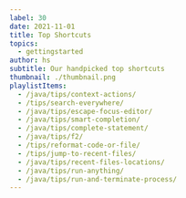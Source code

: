 ```yaml
---
label: 30
date: 2021-11-01
title: Top Shortcuts
topics:
  - gettingstarted
author: hs
subtitle: Our handpicked top shortcuts
thumbnail: ./thumbnail.png
playlistItems:
  - /java/tips/context-actions/
  - /tips/search-everywhere/
  - /java/tips/escape-focus-editor/
  - /java/tips/smart-completion/
  - /java/tips/complete-statement/
  - /java/tips/f2/
  - /tips/reformat-code-or-file/
  - /tips/jump-to-recent-files/
  - /java/tips/recent-files-locations/
  - /java/tips/run-anything/
  - /java/tips/run-and-terminate-process/
---
```

